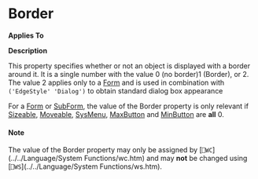 




<h1 class="heading"><span class="name">Border</span></h1>

**Applies To**


**Description**


This property specifies whether or not an object is displayed with a border around it. It is a single number with the value 0 (no border)1 (Border), or 2. The value 2 applies only to a [Form](./form.md) and is used in combination with `('EdgeStyle' 'Dialog')` to obtain standard dialog box appearance


For a [Form](./form.md) or [SubForm](./subform.md), the value of the Border property is only relevant if [Sizeable](Sizeable.htm), [Moveable](Moveable.htm), [SysMenu](SysMenu.htm), [MaxButton](maxbutton.md) and [MinButton](MinButton.htm) are **all** 0.

#### Note


The value of the Border property may only be assigned by [`⎕WC`](../../Language/System Functions/wc.htm) and may **not** be changed using [`⎕WS`](../../Language/System Functions/ws.htm).



